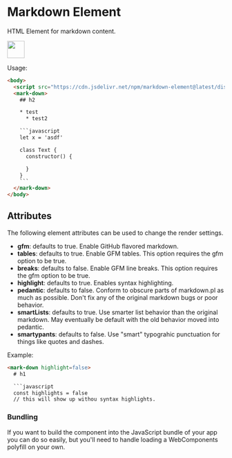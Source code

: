 # Markdown Element

HTML Element for markdown content.

<p>
  <a href="https://www.patreon.com/bePatron?u=880479">
    <img src="https://c5.patreon.com/external/logo/become_a_patron_button.png" height="40px" />
  </a>
</p>

Usage:

```html
<body>
  <script src="https://cdn.jsdelivr.net/npm/markdown-element@latest/dist/markdown-elements.min.js"></script>
  <mark-down>
    ## h2

    * test
      * test2

    ```javascript
    let x = 'asdf'

    class Text {
      constructor() {

      }
    }
    ```
  </mark-down>
</body>
```

## Attributes

The following element attributes can be used to change the render settings.

* **gfm**: defaults to true. Enable GitHub flavored markdown.
* **tables**: defaults to true. Enable GFM tables. This option requires the gfm option to be true.
* **breaks**: defaults to false. Enable GFM line breaks. This option requires the gfm option to be true.
* **highlight**: defaults to true. Enables syntax highlighting.
* **pedantic**: defaults to false. Conform to obscure parts of markdown.pl as much as possible. Don't fix any of the original markdown bugs or poor behavior.
* **smartLists**: defaults to true. Use smarter list behavior than the original markdown. May eventually be default with the old behavior moved into pedantic.
* **smartypants**: defaults to false. Use "smart" typograhic punctuation for things like quotes and dashes.

Example:

```html
<mark-down highlight=false>
  # h1

  ```javascript
  const highlights = false
  // this will show up withou syntax highlights.
  ```
</mark-down>

### Bundling

If you want to build the component into the JavaScript bundle of your app
you can do so easily, but you'll need to handle loading a WebComponents
polyfill on your own.
